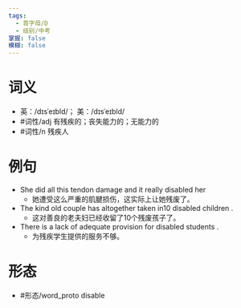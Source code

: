 ```yaml
---
tags:
  - 首字母/D
  - 级别/中考
掌握: false
模糊: false
---
```

# 词义
- 英：/dɪsˈeɪbld/； 美：/dɪsˈeɪbld/
- #词性/adj  有残疾的；丧失能力的；无能力的
- #词性/n  残疾人
# 例句
- She did all this tendon damage and it really disabled her
	- 她遭受这么严重的肌腱损伤，这实际上让她残废了。
- The kind old couple has altogether taken in10 disabled children .
	- 这对善良的老夫妇已经收留了10个残废孩子了。
- There is a lack of adequate provision for disabled students .
	- 为残疾学生提供的服务不够。
# 形态
- #形态/word_proto disable
